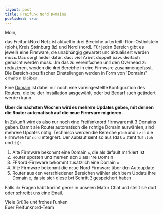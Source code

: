 ```yaml
---
layout: post
title: Freifunk Nord Domains
published: true
---
```




Moin,

das FreifunkNord Netz ist aktuell in drei Bereiche unterteilt: Plön-Ostholstein (ploh), Kreis Steinburg (iz) und Nord (nord). Für jeden Bereich gibt es jeweils eine Firmware, die unabhängig gewartet und aktualisiert werden muss. Das sorgt leider dafür, dass viel Arbeit doppelt bzw. dreifach gemacht werden muss. Um das zu vereinfachen und den Overhead zu reduzieren, werden die drei Bereiche in eine Firmware zusammengefasst. Die Bereich-spezifischen Einstellungen werden in Form von "Domains" erhalten bleiben.

Eine [Domain](https://gluon.readthedocs.io/en/v2020.2.3/features/multidomain.html) ist dabei nur noch eine voreingestellte Konfiguration des Routers, die bei der Installation ausgewählt, oder bei Bedarf auch geändert werden kann.

**Über die nächsten Wochen wird es mehrere Updates geben, mit dennen die Router automatisch auf die neue Firmware migrieren.**

In Zukunft wird es also nur noch eine Freifunknord Firmware mit 3 Domains geben. Damit alle Router automatisch die richtige Domain auswählen, sind mehrere Updates nötig. Technisch werden die Bereiche `ploh` und `iz` in die Firmware für `nord` integriert. Der Aublauf sieht so aus (das `x` steht für  `ploh` und `iz`):

1. Alte Firmware bekommt eine Domain `x`, die als default markiert ist
2. Router updaten und merken sich `x` als ihre Domain
3. FFNord-Firmware bekommt zusätzlich eine Domain `x`
4. Alte Firmware bekommt die neue Nord-Firmware über den Autoupdate
5. Router aus den verschiedenen Bereichen wählen sich beim Update ihre Domain `x`, da sie sich diese bei Schritt 2 gespeichert haben


Falls ihr Fragen habt kommt gerne in unseren Matrix Chat und stellt sie dort oder schreibt uns eine Email.

Viele Grüße und frohes Funken<br>
Euer Freifunknord-Team

